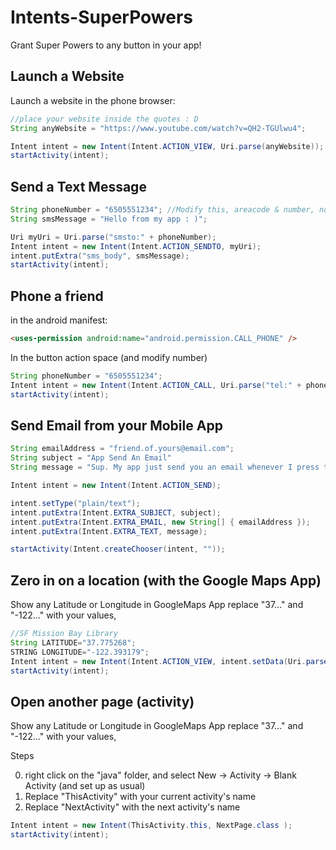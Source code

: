 # Intents-SuperPowers

Grant Super Powers to any button in your app!


## Launch a Website

Launch a website in the phone browser:

```java
//place your website inside the quotes : D 
String anyWebsite = "https://www.youtube.com/watch?v=QH2-TGUlwu4";

Intent intent = new Intent(Intent.ACTION_VIEW, Uri.parse(anyWebsite));
startActivity(intent);
```


## Send a Text Message

```java
String phoneNumber = "6505551234"; //Modify this, areacode & number, no spaces
String smsMessage = "Hello from my app : )";

Uri myUri = Uri.parse("smsto:" + phoneNumber); 
Intent intent = new Intent(Intent.ACTION_SENDTO, myUri); 
intent.putExtra("sms_body", smsMessage); 
startActivity(intent); 
```

## Phone a friend

in the android manifest:

```html
<uses-permission android:name="android.permission.CALL_PHONE" />
```

In the button action space (and modify number)
```java
String phoneNumber = "6505551234"; 
Intent intent = new Intent(Intent.ACTION_CALL, Uri.parse("tel:" + phoneNumber));//area code and number, no spaces
startActivity(intent);
```



## Send Email from your Mobile App

```java
String emailAddress = "friend.of.yours@email.com";
String subject = "App Send An Email"
String message = "Sup. My app just send you an email whenever I press this button..."

Intent intent = new Intent(Intent.ACTION_SEND);

intent.setType("plain/text");
intent.putExtra(Intent.EXTRA_SUBJECT, subject);
intent.putExtra(Intent.EXTRA_EMAIL, new String[] { emailAddress });
intent.putExtra(Intent.EXTRA_TEXT, message);

startActivity(Intent.createChooser(intent, ""));
```



## Zero in on a location (with the Google Maps App)
 
Show any Latitude or Longitude in GoogleMaps App replace "37..." and "-122..." with your values,

```java
//SF Mission Bay Library
String LATITUDE="37.775268";
STRING LONGITUDE="-122.393179";
Intent intent = new Intent(Intent.ACTION_VIEW, intent.setData(Uri.parse("geo:" + LATITUDE + "," + LONGITUDE) );
startActivity(intent);
```

## Open another page (activity) 
 
Show any Latitude or Longitude in GoogleMaps App replace "37..." and "-122..." with your values,

Steps

0. right click on the "java" folder, and select New -> Activity -> Blank Activity (and set up as usual)
1. Replace "ThisActivity" with your current activity's name
2. Replace "NextActivity" with the next activity's name 

```java
Intent intent = new Intent(ThisActivity.this, NextPage.class );
startActivity(intent);
```

